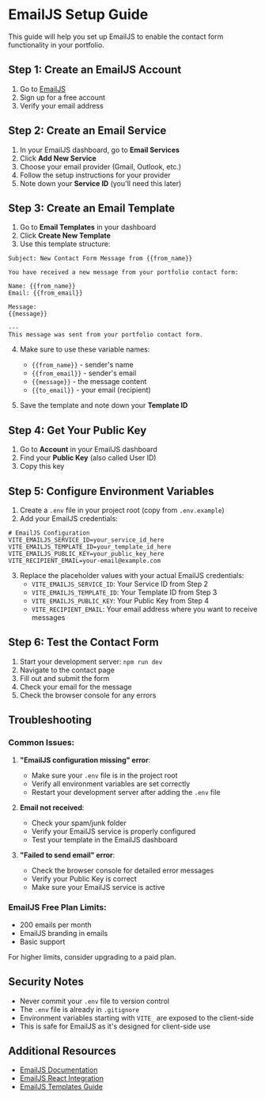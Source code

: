 # EmailJS Setup Guide

This guide will help you set up EmailJS to enable the contact form functionality in your portfolio.

## Step 1: Create an EmailJS Account

1. Go to [EmailJS](https://www.emailjs.com/)
2. Sign up for a free account
3. Verify your email address

## Step 2: Create an Email Service

1. In your EmailJS dashboard, go to **Email Services**
2. Click **Add New Service**
3. Choose your email provider (Gmail, Outlook, etc.)
4. Follow the setup instructions for your provider
5. Note down your **Service ID** (you'll need this later)

## Step 3: Create an Email Template

1. Go to **Email Templates** in your dashboard
2. Click **Create New Template**
3. Use this template structure:

```
Subject: New Contact Form Message from {{from_name}}

You have received a new message from your portfolio contact form:

Name: {{from_name}}
Email: {{from_email}}

Message:
{{message}}

---
This message was sent from your portfolio contact form.
```

4. Make sure to use these variable names:
   - `{{from_name}}` - sender's name
   - `{{from_email}}` - sender's email
   - `{{message}}` - the message content
   - `{{to_email}}` - your email (recipient)

5. Save the template and note down your **Template ID**

## Step 4: Get Your Public Key

1. Go to **Account** in your EmailJS dashboard
2. Find your **Public Key** (also called User ID)
3. Copy this key

## Step 5: Configure Environment Variables

1. Create a `.env` file in your project root (copy from `.env.example`)
2. Add your EmailJS credentials:

```env
# EmailJS Configuration
VITE_EMAILJS_SERVICE_ID=your_service_id_here
VITE_EMAILJS_TEMPLATE_ID=your_template_id_here
VITE_EMAILJS_PUBLIC_KEY=your_public_key_here
VITE_RECIPIENT_EMAIL=your-email@example.com
```

3. Replace the placeholder values with your actual EmailJS credentials:
   - `VITE_EMAILJS_SERVICE_ID`: Your Service ID from Step 2
   - `VITE_EMAILJS_TEMPLATE_ID`: Your Template ID from Step 3
   - `VITE_EMAILJS_PUBLIC_KEY`: Your Public Key from Step 4
   - `VITE_RECIPIENT_EMAIL`: Your email address where you want to receive messages

## Step 6: Test the Contact Form

1. Start your development server: `npm run dev`
2. Navigate to the contact page
3. Fill out and submit the form
4. Check your email for the message
5. Check the browser console for any errors

## Troubleshooting

### Common Issues:

1. **"EmailJS configuration missing" error**:
   - Make sure your `.env` file is in the project root
   - Verify all environment variables are set correctly
   - Restart your development server after adding the `.env` file

2. **Email not received**:
   - Check your spam/junk folder
   - Verify your EmailJS service is properly configured
   - Test your template in the EmailJS dashboard

3. **"Failed to send email" error**:
   - Check the browser console for detailed error messages
   - Verify your Public Key is correct
   - Make sure your EmailJS service is active

### EmailJS Free Plan Limits:

- 200 emails per month
- EmailJS branding in emails
- Basic support

For higher limits, consider upgrading to a paid plan.

## Security Notes

- Never commit your `.env` file to version control
- The `.env` file is already in `.gitignore`
- Environment variables starting with `VITE_` are exposed to the client-side
- This is safe for EmailJS as it's designed for client-side use

## Additional Resources

- [EmailJS Documentation](https://www.emailjs.com/docs/)
- [EmailJS React Integration](https://www.emailjs.com/docs/sdk/installation/)
- [EmailJS Templates Guide](https://www.emailjs.com/docs/user-guide/creating-templates/)